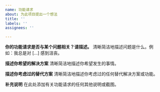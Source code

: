 ```yaml
---
name: 功能请求
about: 为此项目提出一个想法
title: ''
labels: ''
assignees: ''

---
```


**你的功能请求是否与某个问题相关？请描述。**
清晰简洁地描述问题是什么。例如：我总是对 [...] 感到沮丧。

**描述你希望的解决方案**
清晰简洁地描述你希望发生的事情。

**描述你考虑过的替代方案**
清晰简洁地描述你考虑过的任何替代解决方案或功能。

**补充说明**
在此处添加有关功能请求的任何其他说明或截图。